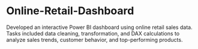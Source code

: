 # Online-Retail-Dashboard
Developed an interactive Power BI dashboard using online retail sales data. Tasks included data cleaning, transformation, and DAX calculations to analyze sales trends, customer behavior, and top-performing products.
